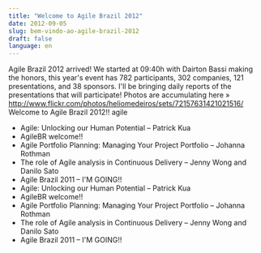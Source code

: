```yaml
---
title: "Welcome to Agile Brazil 2012"
date: 2012-09-05
slug: bem-vindo-ao-agile-brazil-2012
draft: false
language: en
---
```


Agile Brazil 2012 arrived! We started at 09:40h with Dairton Bassi making the honors, this year's event has 782 participants, 302 companies, 121 presentations, and 38 sponsors.
I'll be bringing daily reports of the presentations that will participate!
Photos are accumulating here » http://www.flickr.com/photos/heliomedeiros/sets/72157631421021516/
Welcome to Agile Brazil 2012!!
agile
- Agile: Unlocking our Human Potential – Patrick Kua
- AgileBR welcome!!
- Agile Portfolio Planning: Managing Your Project Portfolio – Johanna Rothman
- The role of Agile analysis in Continuous Delivery – Jenny Wong and Danilo Sato
- Agile Brazil 2011 – I'M GOING!!
- Agile: Unlocking our Human Potential – Patrick Kua
- AgileBR welcome!!
- Agile Portfolio Planning: Managing Your Project Portfolio – Johanna Rothman
- The role of Agile analysis in Continuous Delivery – Jenny Wong and Danilo Sato
- Agile Brazil 2011 – I'M GOING!!